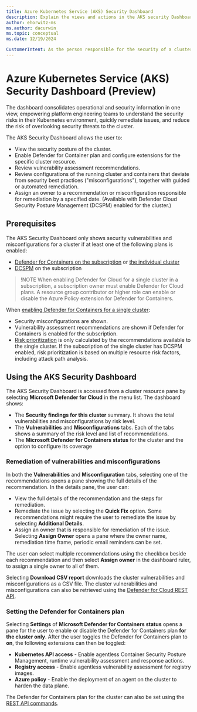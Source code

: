 ```yaml
---
title: Azure Kubernetes Service (AKS) Security Dashboard
description: Explain the views and actions in the AKS security Dashboard to enable and protect an individual cluster with Defender for Containers.
author: ehorwitz-ms
ms.author: dacurwin
ms.topic: conceptual
ms.date: 12/19/2024

CustomerIntent: As the person responsible for the security of a cluster, I want know what views and actions the cluster security dashboard provides, so I can remediate security issues in the cluster.
---
```


# Azure Kubernetes Service (AKS) Security Dashboard (Preview)

The dashboard consolidates operational and security information in one view, empowering platform engineering teams to understand the security risks in their Kubernetes environment, quickly remediate issues, and reduce the risk of overlooking security threats to the cluster.

The AKS Security Dashboard allows the user to:
- View the security posture of the cluster.
- Enable Defender for Container plan and configure extensions for the specific cluster resource.
- Review vulnerability assessment recommendations.
- Review configurations of the running cluster and containers that deviate from security best practices ("misconfigurations"), together with guided or automated remediation.
- Assign an owner to a recommendation or misconfiguration responsible for remediation by a specified date. (Available with Defender Cloud Security Posture Management (DCSPM) enabled for the cluster.)

## Prerequisites

The AKS Security Dashboard only shows security vulnerabilities and misconfigurations for a cluster if at least one of the following plans is enabled:
- [Defender for Containers on the subscription](tutorial-enable-containers-azure.md) or [the individual cluster](#setting-the-defender-for-containers-plan)
- [DCSPM](tutorial-enable-cspm-plan.md) on the subscription

> !NOTE
> When enabling Defender for Cloud for a single cluster in a subscription, a subscription owner must enable Defender for Cloud plans. A resource group contributor or higher role can enable or disable the Azure Policy extension for Defender for Containers.

When [enabling Defender for Containers for a single cluster](#setting-the-defender-for-containers-plan):
- Security misconfigurations are shown.
- Vulnerability assessment recommendations are shown if Defender for Containers is enabled for the subscription.
- [Risk prioritization](risk-prioritization.md#how-is-risk-calculated) is only calculated by the recommendations available to the single cluster. If the subscription of the single cluster has DCSPM enabled, risk prioritization is based on multiple resource risk factors, including attack path analysis.

## Using the AKS Security Dashboard 

The AKS Security Dashboard is accessed from a cluster resource pane by selecting **Microsoft Defender for Cloud** in the menu list. The dashboard shows:

- The **Security findings for this cluster** summary. It shows the total vulnerabilities and misconfigurations by risk level.
- The **Vulnerabilities** and **Misconfigurations** tabs. Each of the tabs shows a summary of the risk level and list of recommendations.
- The **Microsoft Defender for Containers status** for the cluster and the option to configure its coverage

### Remediation of vulnerabilities and misconfigurations

In both the **Vulnerabilities** and **Misconfiguration** tabs, selecting one of the recommendations opens a pane showing the full details of the recommendation. In the details pane, the user can:

- View the full details of the recommendation and the steps for remediation.
- Remediate the issue by selecting the **Quick Fix** option. Some recommendations might require the user to remediate the issue by selecting **Additional Details**.
- Assign an owner that is responsible for remediation of the issue. Selecting **Assign Owner** opens a pane where the owner name, remediation time frame, periodic email reminders can be set.

The user can select multiple recommendations using the checkbox beside each recommendation and then select **Assign owner** in the dashboard ruler, to assign a single owner to all of them.

Selecting **Download CSV report** downloads the cluster vulnerabilities and misconfigurations as a CSV file. The cluster vulnerabilities and misconfigurations can also be retrieved using the [Defender for Cloud REST API](/rest/api/defenderforcloud-composite/assessments?view=rest-defenderforcloud-composite-stable).

### Setting the Defender for Containers plan

Selecting **Settings** of **Microsoft Defender for Containers status** opens a pane for the user to enable or disable the Defender for Containers plan **for the cluster only**. After the user toggles the Defender for Containers plan to **on**, the following extensions can then be toggled:

- **Kubernetes API access** - Enable agentless Container Security Posture Management, runtime vulnerability assessment and response actions.
- **Registry access** - Enable agentless vulnerability assessment for registry images.
- **Azure policy** - Enable the deployment of an agent on the cluster to harden the data plane.

The Defender for Containers plan for the cluster can also be set using the [REST API commands](/rest/api/defenderforcloud-composite/pricings/update).
